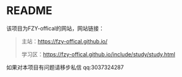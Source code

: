 # README
该项目为FZY-offical的网站，网站链接：
> 主站：https://fzy-offical.github.io/
> 
> 学习区：https://fzy-offical.github.io/include/study/study.html

如果对本项目有问题请移步私信 qq:3037324287